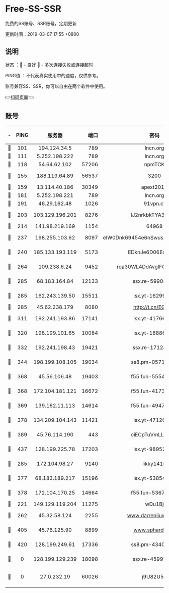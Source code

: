 # Free-SS-SSR

免费的SS账号、SSR账号，定期更新

更新时间：2019-03-07 17:55 +0800

## 说明

状态     ：🙂 - 良好 🙁 - 多次连接失败或连接超时

PING值   ：不代表真实使用中的速度，仅供参考。

账号兼容SS、SSR，你可以自由在两个软件中使用。

👉[扫码页面](https://liesauer.github.io/Free-SS-SSR/)👈

## 账号

|-|PING|服务器|端口|密码|加密方式|区域|
|:----:|:----:|:-----:|-----:|:----:|:----:|:----:|
|🙂|101|194.124.34.5|789|lncn.org|rc4|JP|
|🙂|111|5.252.198.222|789|lncn.org|rc4|JP|
|🙂|118|54.64.62.102|57206|npmTCK|rc4-md5|JP|
|🙂|155|188.119.64.89|56537|3200|aes-256-cfb|RU|
|🙂|159|13.114.40.186|30349|apext2019|chacha20|JP|
|🙂|181|5.252.198.221|789|lncn.org|rc4|JP|
|🙂|191|46.29.162.48|1026|91vpn.cf|rc4-md5|RU|
|🙂|203|103.129.196.201|8276|lJ2nrkbkTYA30wv0|aes-256-cfb|US|
|🙂|214|141.98.219.169|1154|64968|chacha20|US|
|🙂|237|198.255.103.62|8097|eIW0Dnk69454e6nSwuspv9DmS201tQ0D|aes-256-cfb|US|
|🙂|240|185.133.193.119|5173|EDknJe6D06EoWDaw|aes-256-cfb|US|
|🙂|264|109.238.6.24|9452|rqa30WL4DdAvgIFG6Fs3znzTa|aes-256-cfb|FR|
|🙂|285|68.183.164.84|12133|ssx.re-59904626|aes-256-cfb|US|
|🙂|285|162.243.139.50|15511|isx.yt-16299979|aes-256-cfb|US|
|🙂|285|45.62.238.179|8080|http://t.cn/EGJIyrl|rc4-md5|CA|
|🙂|311|192.241.193.86|17141|isx.yt-41766663|aes-256-cfb|US|
|🙂|320|198.199.101.65|10084|isx.yt-18886223|aes-256-cfb|US|
|🙂|332|192.241.198.43|19421|ssx.re-17128013|aes-256-cfb|US|
|🙂|344|198.199.108.105|19034|ss8.pm-05716410|aes-256-cfb|US|
|🙂|368|45.56.106.48|19403|f55.fun-55549591|aes-256-cfb|US|
|🙂|368|172.104.181.121|16672|f55.fun-41734869|aes-256-cfb|SG|
|🙂|369|139.162.11.113|14614|f55.fun-49472003|aes-256-cfb|SG|
|🙂|378|134.209.104.143|11421|isx.yt-47120131|aes-256-cfb|SG|
|🙂|389|45.76.114.190|443|oiECpTuVmLLxk4Ts|aes-256-cfb|AU|
|🙂|437|128.199.225.78|17203|isx.yt-98952037|aes-256-cfb|SG|
|🙂|285|172.104.98.27|9140|likky1415|aes-256-cfb|JP|
|🙂|377|68.183.189.217|15196|isx.yt-53854583|aes-256-cfb|SG|
|🙂|378|172.104.170.25|14664|f55.fun-53676794|aes-256-cfb|SG|
|🙁|221|149.129.119.204|11275|wDu1Bj|rc4-md5|HK|
|🙁|262|45.32.58.124|2255|www.darrenliuwei.com|aes-256-cfb|JP|
|🙁|405|45.76.125.90|8899|www.sphard.com|aes-256-cfb|AU|
|🙁|420|128.199.249.61|17336|ss8.pm-43407054|aes-256-cfb|SG|
|🙁|0|128.199.129.239|18098|ssx.re-45997655|aes-256-cfb|SG|
|🙁|0|27.0.232.19|60026|j9U82U53|xchacha20-ietf-poly1305|HK|
